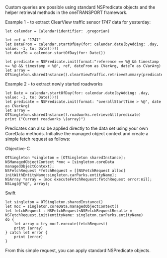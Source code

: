 Custom queries are possible using standard NSPredicate objects and the helper retrieval methods in the oneTRANSPORT framework.

Example 1 - to extract ClearView traffic sensor 1747 data for yesterday:

	let calendar = Calendar(identifier: .gregorian)

	let ref = "1747"
	let DateFrom = calendar.startOfDay(for: calendar.date(byAdding: .day, value: -1, to: Date())!)
	let dateTo = calendar.startOfDay(for: Date())

	let predicate = NSPredicate.init(format:"reference == %@ && timestamp >= %@ && timestamp < %@",	ref, dateFrom as CVarArg, dateTo as CVarArg)
	let array = OTSingleton.sharedInstance().clearViewTraffic.retrieveSummary(predicate)

Example 2 - to extract newly started roadworks

	let Date = calendar.startOfDay(for: calendar.date(byAdding: .day, value: -1, to: Date())!)
	let predicate = NSPredicate.init(format: "overallStartTime > %@", date as CVarArg)
	let array = OTSingleton.sharedInstance().roadworks.retrieveAll(predicate)
	print ("Current roadworks \(array)")


Predicates can also be applied directly to the data set using your own CoreData methods. Initialise the managed object context and create a simple fetch request as follows:

Objective-C
	
	OTSingleton *singleton = [OTSingleton sharedInstance];
	NSManagedObjectContext *moc = [singleton.coreData managedObjectContext];
	NSFetchRequest *fetchRequest = [[NSFetchRequest alloc] initWithEntityName:singleton.carParks.entityName];
	NSArray *array = [moc executeFetchRequest:fetchRequest error:nil];
	NSLog(@"%@", array);
	
Swift

	let singleton = OTSingleton.sharedInstance()
	let moc = singleton.coreData.managedObjectContext()
	let fetchRequest : NSFetchRequest<NSFetchRequestResult> = NSFetchRequest.init(entityName: singleton.carParks.entityName)
	do {
	    let array = try moc?.execute(fetchRequest)
	    print (array)
	} catch let error {
	    print (error)
	}

From this simple request, you can apply standard NSPredicate objects.